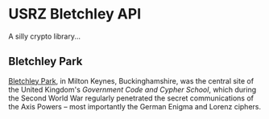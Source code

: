 USRZ Bletchley API
==================

A silly crypto library...

Bletchley Park
--------------

[Bletchley Park](http://en.wikipedia.org/wiki/Bletchley_Park), in Milton Keynes,
Buckinghamshire, was the central site of the United Kingdom's _Government Code
and Cypher School_, which during the Second World War regularly penetrated the
secret communications of the Axis Powers – most importantly the German Enigma
and Lorenz ciphers.
